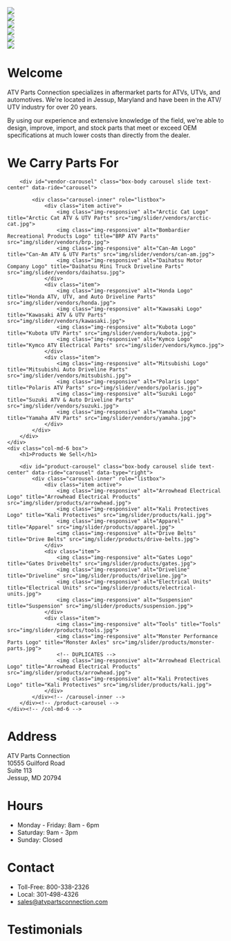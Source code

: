<div class="row">
    <div class="col-sm-8">
        <div id="action-shots-carousel" class="carousel slide col-centered" data-ride="carousel">
            <div class="carousel-inner" role="listbox">
                <div class="item active">
                    <img class="img-responsive" src="img/action-shots/0.jpg">
                </div>
                <div class="item">
                    <img class="img-responsive" src="img/action-shots/1.jpg">
                </div>
                <div class="item">
                    <img class="img-responsive" src="img/action-shots/2.jpg">
                </div>
                <div class="item">
                    <img class="img-responsive" src="img/action-shots/3.jpg">
                </div>
                <div class="item">
                    <img class="img-responsive" src="img/action-shots/4.jpg">
                </div>
                <div class="item">
                    <img class="img-responsive" src="img/action-shots/5.jpg">
                </div>
            </div>
        </div>
    </div>
    <div class="col-sm-4 box">
        <h1>Welcome</h1>
        <div class="box-body">
            <p>
                ATV Parts Connection specializes in aftermarket parts for ATVs, UTVs, and automotives. We're located in Jessup, Maryland and have been in the ATV/ UTV industry for over 20 years.
            </p>
            <p>
                By using our experience and extensive knowledge of the field, we're able to design, improve, import, and stock parts that meet or exceed OEM specifications at much lower costs than directly from the dealer.
            </p>
        </div>
    </div>
</div>

<div class="row">
    <div class="col-md-6 box">
        <h1>We Carry Parts For</h1>

        <div id="vendor-carousel" class="box-body carousel slide text-center" data-ride="carousel">

            <div class="carousel-inner" role="listbox">
                <div class="item active">
                    <img class="img-responsive" alt="Arctic Cat Logo" title="Arctic Cat ATV & UTV Parts" src="img/slider/vendors/arctic-cat.jpg">
                    <img class="img-responsive" alt="Bombardier Recreational Products Logo" title="BRP ATV Parts" src="img/slider/vendors/brp.jpg">
                    <img class="img-responsive" alt="Can-Am Logo" title="Can-Am ATV & UTV Parts" src="img/slider/vendors/can-am.jpg">
                    <img class="img-responsive" alt="Daihatsu Motor Company Logo" title="Daihatsu Mini Truck Driveline Parts" src="img/slider/vendors/daihatsu.jpg">
                </div>
                <div class="item">
                    <img class="img-responsive" alt="Honda Logo" title="Honda ATV, UTV, and Auto Driveline Parts" src="img/slider/vendors/honda.jpg">
                    <img class="img-responsive" alt="Kawasaki Logo" title="Kawasaki ATV & UTV Parts" src="img/slider/vendors/kawasaki.jpg">
                    <img class="img-responsive" alt="Kubota Logo" title="Kubota UTV Parts" src="img/slider/vendors/kubota.jpg">
                    <img class="img-responsive" alt="Kymco Logo" title="Kymco ATV Electrical Parts" src="img/slider/vendors/kymco.jpg">
                </div>
                <div class="item">
                    <img class="img-responsive" alt="Mitsubishi Logo" title="Mitsubishi Auto Driveline Parts" src="img/slider/vendors/mitsubishi.jpg">
                    <img class="img-responsive" alt="Polaris Logo" title="Polaris ATV Parts" src="img/slider/vendors/polaris.jpg">
                    <img class="img-responsive" alt="Suzuki Logo" title="Suzuki ATV & Auto Driveline Parts"  src="img/slider/vendors/suzuki.jpg">
                    <img class="img-responsive" alt="Yamaha Logo" title="Yamaha ATV Parts" src="img/slider/vendors/yamaha.jpg">
                </div>
            </div>
        </div>
    </div>
    <div class="col-md-6 box">
        <h1>Products We Sell</h1>

        <div id="product-carousel" class="box-body carousel slide text-center" data-ride="carousel" data-type="right">
            <div class="carousel-inner" role="listbox">
                <div class="item active">
                    <img class="img-responsive" alt="Arrowhead Electrical Logo" title="Arrowhead Electrical Products" src="img/slider/products/arrowhead.jpg">
                    <img class="img-responsive" alt="Kali Protectives Logo" title="Kali Protectives" src="img/slider/products/kali.jpg">
                    <img class="img-responsive" alt="Apparel" title="Apparel" src="img/slider/products/apparel.jpg">
                    <img class="img-responsive" alt="Drive Belts" title="Drive Belts" src="img/slider/products/drive-belts.jpg">
                </div>
                <div class="item">
                    <img class="img-responsive" alt="Gates Logo" title="Gates Drivebelts" src="img/slider/products/gates.jpg">
                    <img class="img-responsive" alt="Driveline" title="Driveline" src="img/slider/products/driveline.jpg">
                    <img class="img-responsive" alt="Electrical Units" title="Electrical Units" src="img/slider/products/electrical-units.jpg">
                    <img class="img-responsive" alt="Suspension" title="Suspension" src="img/slider/products/suspension.jpg">
                </div>
                <div class="item">
                    <img class="img-responsive" alt="Tools" title="Tools" src="img/slider/products/tools.jpg">
                    <img class="img-responsive" alt="Monster Performance Parts Logo" title="Monster Axles" src="img/slider/products/monster-parts.jpg">
                    <!-- DUPLICATES -->
                    <img class="img-responsive" alt="Arrowhead Electrical Logo" title="Arrowhead Electrical Products" src="img/slider/products/arrowhead.jpg">
                    <img class="img-responsive" alt="Kali Protectives Logo" title="Kali Protectives" src="img/slider/products/kali.jpg">
                </div>
            </div><!-- /carousel-inner -->
        </div><!-- /product-carousel -->
    </div><!-- /col-md-6 -->
</div><!-- /row -->

<div class="row footer">
    <div class="col-sm-3">
        <h1>Address</h1>
        ATV Parts Connection<br>
        10555 Guilford Road<br>
        Suite 113<br>
        Jessup, MD 20794
    </div>
    <div class="col-sm-3">
        <h1>Hours</h1>
        <ul>
            <li>Monday - Friday: 8am - 6pm
            <li>Saturday: 9am - 3pm
            <li>Sunday: Closed
        </ul>
    </div>
    <div class="col-sm-3">
        <h1>Contact</h1>
        <ul>
            <li>Toll-Free: 800-338-2326
            <li>Local: 301-498-4326
            <li><a href="mailto:sales@atvpartsconnection.com">sales@atvpartsconnection.com</a>
        </ul>
    </div>
    <div class="col-sm-3">
        <h1>Testimonials</h1>
        <div id="testimonials"><!-- Populated by JS --></div>
    </div>
</div>
